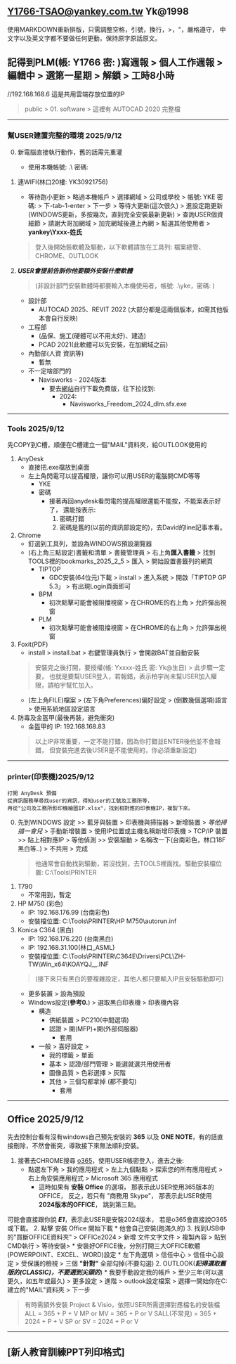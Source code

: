 Y1766-TSAO@yankey.com.tw
Yk@1998
---
使用MARKDOWN重新排版，只需調整空格，引號，換行，>，"，嚴格遵守，
中文字以及英文字都不要做任何更動，保持原字原話原文。

記得到PLM(帳: Y1766 密: )寫週報 > 個人工作週報 > 編輯中 > 選第一星期 > 解鎖 > 工時8小時
---
//192.168.168.6 這是共用雲端存放位置的IP
> public > 01. software > 這裡有 AUTOCAD 2020 完整檔
---
### 幫USER建置完整的環境 2025/9/12
0. 新電腦直接執行動作，舊的話需先重灌
    * 使用本機帳號: .\ 密碼: 
1. 連WIFI(林口20樓: YK30921756)
    * 等待跑小更新 > 略過本機帳戶 > 選擇網域 > 公司或學校 > 
    帳號: YKE 密碼: > 下-tab-1-enter > 下一步 > 等待大更新(這次很久) >
    進設定跑更新(WINDOWS更新，多按幾次，直到完全安裝最新更新) >
    查詢USER個資細節 > 請謝大哥加網域 > 加完網域後連上內網 > 點選其他使用者 >
    **yankey\Yxxx-姓氏**
    
    > 登入後開始裝軟體及驅動，以下軟體請放在工具列: 
        檔案總管、CHROME、OUTLOOK
        
2. ***USER會提前告訴你他要額外安裝什麼軟體***
    > (非設計部門安裝軟體時都要輸入本機使用者，帳號: .\yke，密碼: )
    * 設計部
        * AUTOCAD 2025、REVIT 2022
        (大部分都是這兩個版本，如需其他版本會自行反映)
    * 工程部
        * (品保、施工(硬體可以不用太好)、建造)
        * PCAD 2021(此軟體可以先安裝，在加網域之前)
    * 內勤部(人資 資訊等)
        * 暫無
    * 不一定啥部門的
        * Navisworks - 2024版本
            * 要去[網站](https://www.autodesk.com/products/navisworks/3d-viewers)自行下載免費版，往下拉找到: 
                * 2024:
                    * Navisworks_Freedom_2024_dlm.sfx.exe
---
### Tools 2025/9/12
先COPY到C槽，順便在C槽建立一個"MAIL"資料夾，給OUTLOOK使用的
1. AnyDesk
    * 直接把.exe檔放到桌面
    * 左上角閃電可以提高權限，讓你可以用USER的電腦開CMD等等
        * YKE
        * 密碼
            * 接著再回anydesk看閃電的提高權限還能不能按，不能案表示好了，
                還能按表示:
                1. 密碼打錯
                2. 密碼是舊的(以前的資訊部設定的)，去David的line記事本看。
3. Chrome
    * 釘選到工具列，並設為WINDOWS預設瀏覽器
    * (右上角三點設定)書籤和清單 > 書籤管理員 > 右上角**匯入書籤** > 找到TOOLS裡的bookmarks_2025_2_5 > 匯入 > 開始設置書籤列的網頁
        * TIPTOP
            * GDC安裝(64位元)下載 > install > 進入系統 >
                開啟「TIPTOP GP 5.3」 > 有出現Login頁面即可
        * BPM
            * 初次點擊可能會被阻擋視窗 > 在CHROME的右上角 > 允許彈出視窗
        * PLM
            * 初次點擊可能會被阻擋視窗 > 在CHROME的右上角 > 允許彈出視窗
3. Foxit(PDF)
    * install > install.bat > 右鍵管理員執行 > 會開啟BAT並自動安裝
	> 安裝完之後打開，要授權(帳: Yxxxx-姓氏 密: Yk@生日) > 此步驟一定要，
    也就是要幫USER登入，若報錯，表示柏宇尚未幫USER加入權限，請柏宇幫忙加入。
	* (左上角FILE)檔案 > (左下角Preferences)偏好設定 > (倒數幾個選項)語言 > 使用系統地區設定語言
4. 防毒及金盔甲(最後再裝，避免衝突)
    * 金盔甲的 IP: 192.168.168.83
    > 以上IP非常重要，一定不能打錯，因為你打錯並ENTER後他並不會報錯，
    但安裝完進去後USER是不能使用的，你必須重新設定)
---
### printer(印表機)2025/9/12 
    打開 AnyDesk 預備
    從資訊服務單尋找user的資訊，得知user的工號及工務所等，
    再從"公司及工務所影印機繪圖IP.xlsx"，找到相對應的印表機IP，複製下來。
0. 先到WINDOWS 設定 >> 
    藍牙與裝置 > 印表機與掃描器 > 新增裝置 > *等他掃描一會兒* >  手動新增裝置 > 使用IP位置或主機名稱新增印表機 > TCP/IP 裝置 >> 貼上相對應IP > 等他偵測 >> 安裝驅動 > 名稱改一下(台南彩色，林口18F黑白等..) > 不共用 > 完成 
    > 他通常會自動找到驅動，若沒找到，去TOOLS裡面找。驅動安裝檔位置: C:\Tools\PRINTER
1. T790
    * 不常用到，暫定
2. HP M750 (彩色)
    * IP: 192.168.176.99 (台南彩色)
    * 安裝檔位置: C:\Tools\PRINTER\HP M750\autorun.inf
3. Konica C364 (黑白)
    * IP: 192.168.176.220 (台南黑白)
    * IP: 192.168.31.100(林口_ASML)
    * 安裝檔位置: C:\Tools\PRINTER\C364E\Drivers\PCL\ZH-TW\Win_x64\KOAYQJ__.INF
    > (接下來只有黑白的要複雜設定，其他人都只要輸入IP且安裝驅動即可)
    * 更多裝置 > 設為預設
    * Windows設定(**參考0.**) > 選取黑白印表機 > 印表機內容
        * 構造
            * 供紙裝置 > PC210(中間選項)
            * 認證 > 開(MFP)+開(外部伺服器)
                * 套用
        * 一般 > 喜好設定 > 
            * 我的標籤 > 單面
            * 基本 > 認證/部門管理 > 能選就選共用使用者 
            * 圖像品質 > 色彩選擇 > 灰階
            * 其他 > 三個勾都拿掉 (都不要勾)
                * 套用
---
## Office 2025/9/12
先去控制台看有沒有windows自己預先安裝的 **365** 以及 **ONE NOTE**，有的話直接刪除，不然會衝突，導致接下來無法順利安裝。
1. 接著去CHROME搜尋 [o365](https://account.microsoft.com/)，使用USER帳密登入，進去之後: 
    * 點選左下角 > 我的應用程式 > 左上九個點點 > 探索您的所有應用程式 > 右上角安裝應用程式 > Microsoft 365 應用程式
        * 這時如果有 **安裝 Office** 的選項，
        那表示此USER使用365版本的OFFICE，
        反之，若只有 "商務用 Skype"，
        那表示此USER使用 **2024版本的OFFICE**，
        跳到第三點。
> 
可能會直接跟你說 ***E1***，表示此USER是安裝2024版本，
    若是o365會直接說O365或下載。
2. 點擊 安裝 Office 開始下載
    * 他會自己安裝(跑滿久的)
3. 找到USB中的"買斷OFFICE資料夾" > OFFICe2024 > 新增 文件文字文件 >
    複製內容 > 貼到CMD執行 > 等待安裝> 
    * 安裝好OFFICE後，分別打開三大OFFICE軟體 (POWERPOINT、EXCEL、WORD)設定
        * 左下角選項 > 信任中心 > 信任中心設定 > 受保護的檢視 > 三個 **"針對"** 全部勾掉(不要勾選)
2. OUTLOOK(***記得選取舊版的(CLASSIC)，不要選到尖頭的***)
    * 我要手動設定我的帳戶 > 至少三年(可以選更久，如五年或最久) > 更多設定 >
    進階 > outlook設定檔案 > 選擇一開始你在C:建立的"MAIL"資料夾 > 下一步 
 
> 有時需額外安裝 Project & Visio，依照USER所需選擇對應檔名的安裝檔
    ALL = 365 + P + V
    MP or MV = 365 + P or V
    SALL(不常見) = 365 + 2024 + P + V
    SP or SV = 2024 + P or V
---
[新人教育訓練PPT列印格式]
---